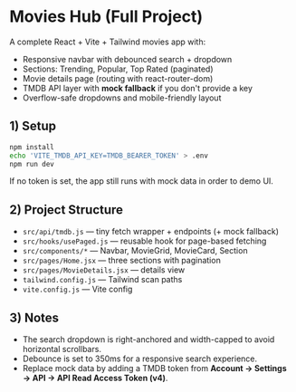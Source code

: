 # Movies Hub (Full Project)

A complete React + Vite + Tailwind movies app with:
- Responsive navbar with debounced search + dropdown
- Sections: Trending, Popular, Top Rated (paginated)
- Movie details page (routing with react-router-dom)
- TMDB API layer with **mock fallback** if you don't provide a key
- Overflow-safe dropdowns and mobile-friendly layout

## 1) Setup
```bash
npm install
echo 'VITE_TMDB_API_KEY=TMDB_BEARER_TOKEN' > .env
npm run dev
```
If no token is set, the app still runs with mock data in order to demo UI.

## 2) Project Structure
- `src/api/tmdb.js` — tiny fetch wrapper + endpoints (+ mock fallback)
- `src/hooks/usePaged.js` — reusable hook for page-based fetching
- `src/components/*` — Navbar, MovieGrid, MovieCard, Section
- `src/pages/Home.jsx` — three sections with pagination
- `src/pages/MovieDetails.jsx` — details view
- `tailwind.config.js` — Tailwind scan paths
- `vite.config.js` — Vite config

## 3) Notes
- The search dropdown is right-anchored and width-capped to avoid horizontal scrollbars.
- Debounce is set to 350ms for a responsive search experience.
- Replace mock data by adding a TMDB token from **Account → Settings → API → API Read Access Token (v4)**.
